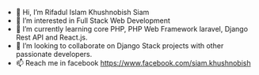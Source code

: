 - 👋 Hi, I’m Rifadul Islam Khushnobish Siam
- 👀 I’m interested in Full Stack Web Development
- 🌱 I’m currently learning core PHP, PHP Web Framework laravel, Django Rest API and React.js.
- 💞️ I’m looking to collaborate on Django Stack projects with other passionate developers.
- 📫 Reach me in facebook https://www.facebook.com/siam.khushnobish
<!---
rifadul/rifadul is a ✨ special ✨ repository because its `README.md` (this file) appears on your GitHub profile.
You can click the Preview link to take a look at your changes.
--->
